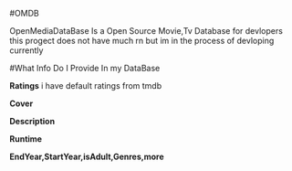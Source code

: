 #OMDB

OpenMediaDataBase Is a Open Source Movie,Tv Database for devlopers 
this progect does not have much rn but im in the process of devloping currently 

#What Info Do I Provide In my DataBase 

**Ratings**
i have default ratings from tmdb 

**Cover**

**Description**

**Runtime**

**EndYear,StartYear,isAdult,Genres,more**


